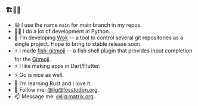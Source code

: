### 🏗️🚢🏃

- 😄 I use the name `main` for main branch in my repos.
- 🧘‍♂️ I do a lot of development in Python.
- 🔭 I'm developing [Wok](https://github.com/lig/wok) -- a tool to control several git repositories as a single project. Hope to bring to stable release soon.
- ⚡ I made [fish-gitmoji](https://github.com/lig/fish-gitmoji) -- a fish shell plugin that provides input completion for the [Gitmoji](https://gitmoji.carloscuesta.me/).
- ⚡ I like making apps in Dart/Flutter.
- ⚡ Go is nice as well.
- 🌱 I’m learning Rust and I love it.
- 💬 Follow me: [@lig@fosstodon.org](https://fosstodon.org/@lig).
- 📫 Message me: [@lig:matrix.org](https://matrix.to/#/@lig:matrix.org).

<!--
**lig/lig** is a ✨ _special_ ✨ repository because its `README.md` (this file) appears on your GitHub profile.

Here are some ideas to get you started:

- 🔭 I’m currently working on ...
- 🌱 I’m currently learning ...
- 👯 I’m looking to collaborate on ...
- 🤔 I’m looking for help with ...
- 💬 Ask me about ...
- 📫 How to reach me: ...
- 😄 Pronouns: ...
- ⚡ Fun fact: ...
-->
